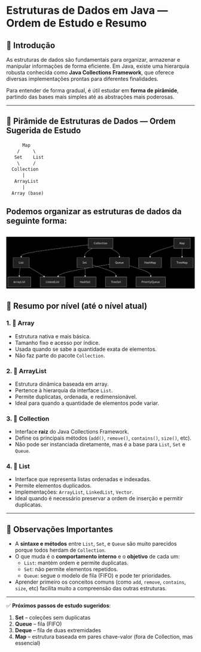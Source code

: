 # Estruturas de Dados em Java — Ordem de Estudo e Resumo

## 📌 Introdução

As estruturas de dados são fundamentais para organizar, armazenar e manipular informações de forma eficiente. Em Java, existe uma hierarquia robusta conhecida como **Java Collections Framework**, que oferece diversas implementações prontas para diferentes finalidades.

Para entender de forma gradual, é útil estudar em **forma de pirâmide**, partindo das bases mais simples até as abstrações mais poderosas.

---

## 🧱 Pirâmide de Estruturas de Dados — Ordem Sugerida de Estudo

```
      Map
    /     \
   Set    List
    \     /
  Collection
      |
   ArrayList
      |
  Array (base)

```

##  Podemos organizar as estruturas de dados da seguinte forma:

![imagem de estrutura de dados em java](dados.png)
---

## 🧾 Resumo por nível (até o nível atual)

### 1. 🔹 Array
- Estrutura nativa e mais básica.
- Tamanho fixo e acesso por índice.
- Usada quando se sabe a quantidade exata de elementos.
- Não faz parte do pacote `Collection`.

### 2. 🔹 ArrayList
- Estrutura dinâmica baseada em array.
- Pertence à hierarquia da interface `List`.
- Permite duplicatas, ordenada, e redimensionável.
- Ideal para quando a quantidade de elementos pode variar.

### 3. 🔹 Collection
- Interface **raiz** do Java Collections Framework.
- Define os principais métodos (`add()`, `remove()`, `contains()`, `size()`, etc).
- Não pode ser instanciada diretamente, mas é a base para `List`, `Set` e `Queue`.

### 4. 🔹 List
- Interface que representa listas ordenadas e indexadas.
- Permite elementos duplicados.
- Implementações: `ArrayList`, `LinkedList`, `Vector`.
- Ideal quando é necessário preservar a ordem de inserção e permitir duplicatas.

---

## 🧠 Observações Importantes

- A **sintaxe e métodos** entre `List`, `Set`, e `Queue` são muito parecidos porque todos herdam de `Collection`.
- O que muda é o **comportamento interno** e o **objetivo** de cada um:
  - `List`: mantém ordem e permite duplicatas.
  - `Set`: não permite elementos repetidos.
  - `Queue`: segue o modelo de fila (FIFO) e pode ter prioridades.
- Aprender primeiro os conceitos comuns (como `add`, `remove`, `contains`, `size`, etc) facilita muito a compreensão das outras estruturas.

---

✅ **Próximos passos de estudo sugeridos**:

1. **Set** – coleções sem duplicatas  
2. **Queue** – fila (FIFO)  
3. **Deque** – fila de duas extremidades  
4. **Map** – estrutura baseada em pares chave-valor (fora de Collection, mas essencial)

